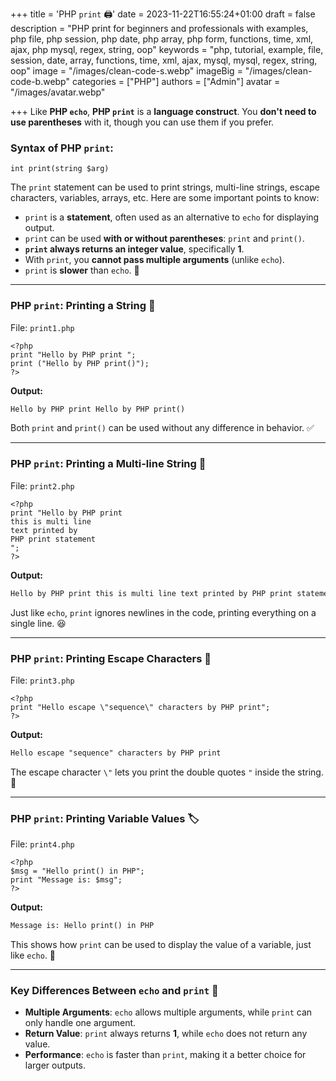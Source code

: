 +++
title = 'PHP `print` 🖨️'
date = 2023-11-22T16:55:24+01:00
draft = false
description = "PHP print for beginners and professionals with examples, php file, php session, php date, php array, php form, functions, time, xml, ajax, php mysql, regex, string, oop"
keywords = "php, tutorial, example, file, session, date, array, functions, time, xml, ajax, mysql, mysql, regex, string, oop"
image = "/images/clean-code-s.webp"
imageBig = "/images/clean-code-b.webp"
categories = ["PHP"]
authors = ["Admin"]
avatar = "/images/avatar.webp"

+++
Like **PHP `echo`**, **PHP `print`** is a **language construct**. You **don't need to use parentheses** with it, though you can use them if you prefer.

### Syntax of PHP `print`:
```phtml
int print(string $arg)
```

The `print` statement can be used to print strings, multi-line strings, escape characters, variables, arrays, etc. Here are some important points to know:

- `print` is a **statement**, often used as an alternative to `echo` for displaying output.
- `print` can be used **with or without parentheses**: `print` and `print()`.
- **`print` always returns an integer value**, specifically **1**.
- With `print`, you **cannot pass multiple arguments** (unlike `echo`).
- `print` is **slower** than `echo`. 🐢

---

### PHP `print`: Printing a String 📝

File: `print1.php`

```phtml
<?php  
print "Hello by PHP print ";  
print ("Hello by PHP print()");  
?>  
```

**Output:**

```html
Hello by PHP print Hello by PHP print()
```

Both `print` and `print()` can be used without any difference in behavior. ✅

---

### PHP `print`: Printing a Multi-line String 📃

File: `print2.php`

```phtml
<?php  
print "Hello by PHP print  
this is multi line  
text printed by   
PHP print statement  
";  
?>  
```

**Output:**

```html
Hello by PHP print this is multi line text printed by PHP print statement
```

Just like `echo`, `print` ignores newlines in the code, printing everything on a single line. 😆

---

### PHP `print`: Printing Escape Characters 🧳

File: `print3.php`

```phtml
<?php  
print "Hello escape \"sequence\" characters by PHP print";  
?>  
```

**Output:**

```html
Hello escape "sequence" characters by PHP print
```

The escape character `\"` lets you print the double quotes `"` inside the string. 🎯

---

### PHP `print`: Printing Variable Values 🏷️

File: `print4.php`

```phtml
<?php  
$msg = "Hello print() in PHP";  
print "Message is: $msg";    
?>  
```

**Output:**

```html
Message is: Hello print() in PHP
```

This shows how `print` can be used to display the value of a variable, just like `echo`. 🎉

---

### Key Differences Between `echo` and `print` 🥇
- **Multiple Arguments**: `echo` allows multiple arguments, while `print` can only handle one argument.
- **Return Value**: `print` always returns **1**, while `echo` does not return any value.
- **Performance**: `echo` is faster than `print`, making it a better choice for larger outputs.
